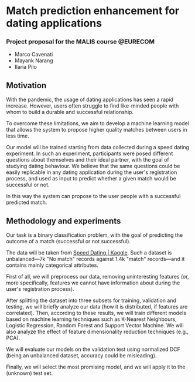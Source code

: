 # Match prediction enhancement for dating applications

### Project proposal for the MALIS course @EURECOM

- Marco Cavenati
- Mayank Narang
- Ilaria Pilo

## Motivation

With the pandemic, the usage of dating applications has seen a rapid increase. However, users often struggle to find like-minded people with whom to build a durable and successful relationship.

To overcome these limitations, we aim to develop a machine learning model that allows the system to propose higher quality matches between users in less time.

Our model will be trained starting from data collected during a speed dating experiment. In such an experiment, participants were posed different questions about themselves and their ideal partner, with the goal of studying dating behaviour. We believe that the same questions could be easily replicable in any dating application during the user's registration process, and used as input to predict whether a given match would be successful or not.

In this way the system can propose to the user people with a successful predicted match.

## Methodology and experiments

Our task is a binary classification problem, with the goal of predicting the outcome of a match (successful or not successful).

The data will be taken from [Speed Dating | Kaggle](https://www.kaggle.com/datasets/whenamancodes/speed-dating). Such a dataset is unbalanced—7k "No match" records against 1.4k "match" records—and it contains mainly categorical attributes.

First of all, we will preprocess our data, removing uninteresting features (or, more specifically, features we cannot have information about during the user's registration process).

After splitting the dataset into three subsets for training, validation and testing, we will briefly analyze our data (how it is distributed, if features are correlated). Then, according to these results, we will train different models based on machine learning techniques such as K-Nearest Neighbours, Logistic Regression, Random Forest and Support Vector Machine. We will also analyze the effect of feature dimensionality reduction techniques (e.g., PCA).

We will evaluate our models on the validation test using normalized DCF (being an unbalanced dataset, accuracy could be misleading).

Finally, we will select the most promising model, and we will apply it to the (unknown) test set.
